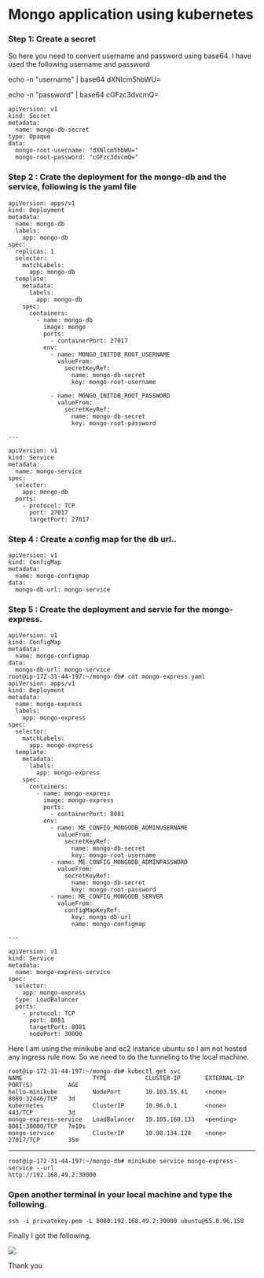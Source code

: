 # Mongo application using kubernetes

### Step 1: Create a secret 

So here you need to convert username and password using base64. I have used the following username and password

echo -n "username" | base64
dXNlcm5hbWU=

echo -n "password" | base64
cGFzc3dvcmQ=


```
apiVersion: v1
kind: Secret
metadata:
  name: mongo-db-secret
type: Opaque
data:
  mongo-root-username: "dXNlcm5hbWU="
  mongo-root-password: "cGFzc3dvcmQ="
```


### Step 2 : Crate the deployment for the mongo-db and the service, following is the yaml file

```
apiVersion: apps/v1
kind: Deployment
metadata:
  name: mongo-db
  labels:
    app: mongo-db
spec:
  replicas: 1
  selector:
    matchLabels:
      app: mongo-db
  template:
    metadata:
      labels:
        app: mongo-db
    spec:
      containers:
        - name: mongo-db
          image: mongo
          ports:
            - containerPort: 27017
          env:
            - name: MONGO_INITDB_ROOT_USERNAME
              valueFrom:
                secretKeyRef:
                  name: mongo-db-secret
                  key: mongo-root-username

            - name: MONGO_INITDB_ROOT_PASSWORD
              valueFrom:
                secretKeyRef:
                  name: mongo-db-secret
                  key: mongo-root-password

---

apiVersion: v1
kind: Service
metadata:
  name: mongo-service
spec:
  selector:
    app: mongo-db
  ports:
    - protocol: TCP
      port: 27017
      targetPort: 27017
```

### Step 4 : Create a config map for the db url..

```
apiVersion: v1
kind: ConfigMap
metadata:
  name: mongo-configmap
data:
  mongo-db-url: mongo-service
```

### Step 5 : Create the deployment and servie for the mongo-express.

```
apiVersion: v1
kind: ConfigMap
metadata:
  name: mongo-configmap
data:
  mongo-db-url: mongo-service
root@ip-172-31-44-197:~/mongo-db# cat mongo-express.yaml
apiVersion: apps/v1
kind: Deployment
metadata:
  name: mongo-express
  labels:
    app: mongo-express
spec:
  selector:
    matchLabels:
      app: mongo-express
  template:
    metadata:
      labels:
        app: mongo-express
    spec:
      containers:
        - name: mongo-express
          image: mongo-express
          ports:
            - containerPort: 8081
          env:
            - name: ME_CONFIG_MONGODB_ADMINUSERNAME
              valueFrom:
                secretKeyRef:
                  name: mongo-db-secret
                  key: mongo-root-username
            - name: ME_CONFIG_MONGODB_ADMINPASSWORD
              valueFrom:
                secretKeyRef:
                  name: mongo-db-secret
                  key: mongo-root-password
            - name: ME_CONFIG_MONGODB_SERVER
              valueFrom:
                configMapKeyRef:
                  key: mongo-db-url
                  name: mongo-configmap

---

apiVersion: v1
kind: Service
metadata:
  name: mongo-express-service
spec:
  selector:
    app: mongo-express
  type: LoadBalancer
  ports:
    - protocol: TCP
      port: 8081
      targetPort: 8081
      nodePort: 30000

```

Here I am using the minikube and ec2 instance ubuntu so I am not hosted any ingress rule now. So we need to do the tunneling to the local machine. 

```
root@ip-172-31-44-197:~/mongo-db# kubectl get svc
NAME                    TYPE           CLUSTER-IP       EXTERNAL-IP   PORT(S)          AGE
hello-minikube          NodePort       10.103.15.41     <none>        8080:32446/TCP   3d
kubernetes              ClusterIP      10.96.0.1        <none>        443/TCP          3d
mongo-express-service   LoadBalancer   10.105.160.133   <pending>     8081:30000/TCP   7m10s
mongo-service           ClusterIP      10.98.134.128    <none>        27017/TCP        35m
```
---
```
root@ip-172-31-44-197:~/mongo-db# minikube service mongo-express-service --url
http://192.168.49.2:30000
```

### Open another terminal in your local machine and type the following.

```
ssh -i privatekey.pem -L 8080:192.168.49.2:30000 ubuntu@65.0.96.158
```

Finally I got the following. 

![](https://i.ibb.co/RDYsSgv/image.png)

Thank you
